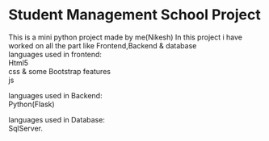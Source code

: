 #  Student Management School Project
This is a mini python project made by me(Nikesh)
In this project i have worked on all the part like Frontend,Backend & database <br>
languages used in frontend: <br>
Html5 <br>
css & some Bootstrap features <br>
js

languages used in Backend: <br>
Python(Flask) 

languages used in Database:<br>
SqlServer.
